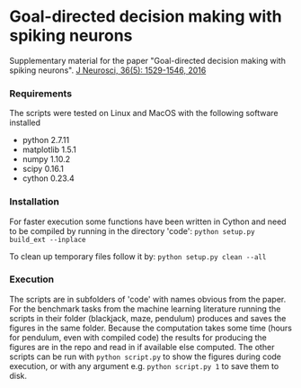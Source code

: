 # Goal-directed decision making with spiking neurons
Supplementary material for the paper "Goal-directed decision making with spiking neurons". [J Neurosci, 36(5): 1529-1546, 2016](http://www.jneurosci.org/content/36/5/1529.full)

### Requirements
The scripts were tested on Linux and MacOS with the following software installed

- python 2.7.11
- matplotlib 1.5.1
- numpy 1.10.2
- scipy 0.16.1
- cython 0.23.4

### Installation
For faster execution some functions have been written in Cython and need to be compiled by running in the directory 'code':
`python setup.py build_ext --inplace`

To clean up temporary files follow it by:
`python setup.py clean --all`

### Execution
The scripts are in subfolders of 'code' with names obvious from the paper. For the benchmark tasks from the machine learning literature running the scripts in their folder (blackjack, maze, pendulum) produces and saves the figures in the same folder. Because the computation takes some time (hours for pendulum, even with compiled code) the results for producing the figures are in the repo and read in if available else computed.
The other scripts can be run with `python script.py` to show the figures during code execution, or with any argument e.g. `python script.py 1` to save them to disk. 
